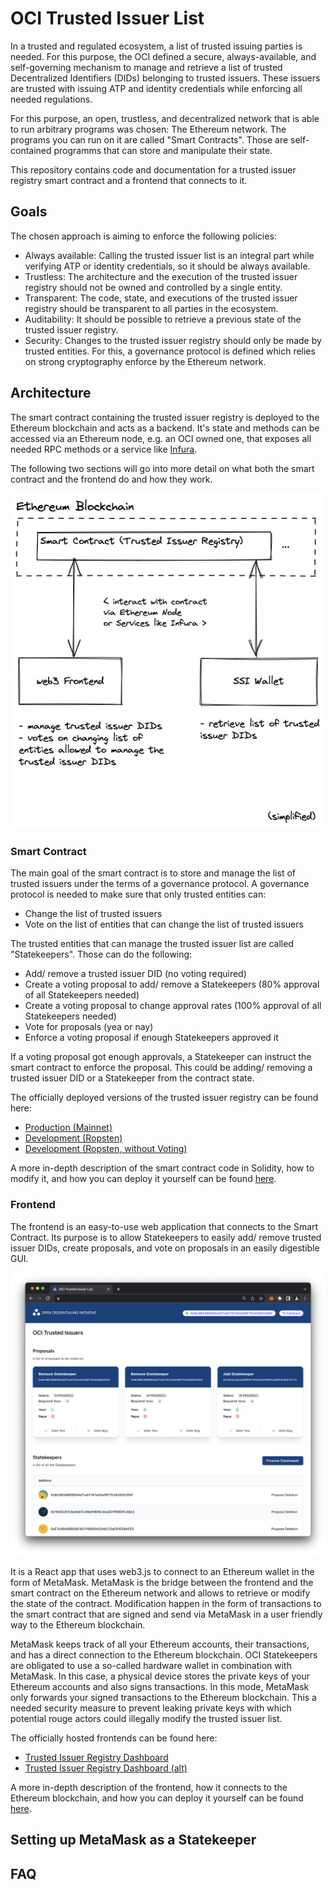 # OCI Trusted Issuer List

In a trusted and regulated ecosystem, a list of trusted issuing parties is needed. For this purpose, the OCI defined a secure, always-available, and self-governing mechanism to manage and retrieve a list of trusted Decentralized Identifiers (DIDs) belonging to trusted issuers. These issuers are trusted with issuing ATP and identity credentials while enforcing all needed regulations.

For this purpose, an open, trustless, and decentralized network that is able to run arbitrary programs was chosen: The Ethereum network. The programs you can run on it are called "Smart Contracts". Those are self-contained programms that can store and manipulate their state.

This repository contains code and documentation for a trusted issuer registry smart contract and a frontend that connects to it.

## Goals

The chosen approach is aiming to enforce the following policies:

- Always available: Calling the trusted issuer list is an integral part while verifying ATP or identity credentials, so it should be always available.
- Trustless: The architecture and the execution of the trusted issuer registry should not be owned and controlled by a single entity.
- Transparent: The code, state, and executions of the trusted issuer registry should be transparent to all parties in the ecosystem.
- Auditability: It should be possible to retrieve a previous state of the trusted issuer registry.
- Security: Changes to the trusted issuer registry should only be made by trusted entities. For this, a governance protocol is defined which relies on strong cryptography enforce by the Ethereum network.


## Architecture

The smart contract containing the trusted issuer registry is deployed to the Ethereum blockchain and acts as a backend. It's state and methods can be accessed via an Ethereum node, e.g. an OCI owned one, that exposes all needed RPC methods or a service like [Infura](https://infura.io/).

The following two sections will go into more detail on what both the smart contract and the frontend do and how they work.

![architecture](./img/architecture.png)

### Smart Contract

The main goal of the smart contract is to store and manage the list of trusted issuers under the terms of a governance protocol. A governance protocol is needed to make sure that only trusted entities can:
- Change the list of trusted issuers
- Vote on the list of entities that can change the list of trusted issuers

The trusted entities that can manage the trusted issuer list are called "Statekeepers". Those can do the following:
- Add/ remove a trusted issuer DID (no voting required)
- Create a voting proposal to add/ remove a Statekeepers (80% approval of all Statekeepers needed)
- Create a voting proposal to change approval rates (100% approval of all Statekeepers needed)
- Vote for proposals (yea or nay)
- Enforce a voting proposal if enough Statekeepers approved it

If a voting proposal got enough approvals, a Statekeeper can instruct the smart contract to enforce the proposal. This could be adding/ removing a trusted issuer DID or a Statekeeper from the contract state.

The officially deployed versions of the trusted issuer registry can be found here:
- [Production (Mainnet)](#)
- [Development (Ropsten)](#)
- [Development (Ropsten, without Voting)](#)

A more in-depth description of the smart contract code in Solidity, how to modify it, and how you can deploy it yourself can be found [here](./contract/README.md).

### Frontend

The frontend is an easy-to-use web application that connects to the Smart Contract. Its purpose is to allow Statekeepers to easily add/ remove trusted issuer DIDs, create proposals, and vote on proposals in an easily digestible GUI.

![frontend](./img/frontend.png)

It is a React app that uses web3.js to connect to an Ethereum wallet in the form of MetaMask. MetaMask is the bridge between the frontend and the smart contract on the Ethereum network and allows to retrieve or modify the state of the contract. Modification happen in the form of transactions to the smart contract that are signed and send via MetaMask in a user friendly way to the Ethereum blockchain. 

MetaMask keeps track of all your Ethereum accounts, their transactions, and has a direct connection to the Ethereum blockchain. OCI Statekeepers are obligated to use a so-called hardware wallet in combination with MetaMask. In this case, a physical device stores the private keys of your Ethereum accounts and also signs transactions. In this mode, MetaMask only forwards your signed transactions to the Ethereum blockchain. This a needed security measure to prevent leaking private keys with which potential rouge actors could illegally modify the trusted issuer list.

The officially hosted frontends can be found here:
- [Trusted Issuer Registry Dashboard](#)
- [Trusted Issuer Registry Dashboard (alt)](#)

A more in-depth description of the frontend, how it connects to the Ethereum blockchain, and how you can deploy it yourself can be found [here](./web3-frontend/README.md).

## Setting up MetaMask as a Statekeeper

## FAQ